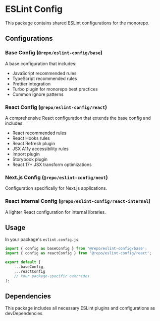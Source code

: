 # ESLint Config

This package contains shared ESLint configurations for the monorepo.

## Configurations

### Base Config (`@repo/eslint-config/base`)

A base configuration that includes:

- JavaScript recommended rules
- TypeScript recommended rules
- Prettier integration
- Turbo plugin for monorepo best practices
- Common ignore patterns

### React Config (`@repo/eslint-config/react`)

A comprehensive React configuration that extends the base config and includes:

- React recommended rules
- React Hooks rules
- React Refresh plugin
- JSX A11y accessibility rules
- Import plugin
- Storybook plugin
- React 17+ JSX transform optimizations

### Next.js Config (`@repo/eslint-config/next`)

Configuration specifically for Next.js applications.

### React Internal Config (`@repo/eslint-config/react-internal`)

A lighter React configuration for internal libraries.

## Usage

In your package's `eslint.config.js`:

```javascript
import { config as baseConfig } from '@repo/eslint-config/base';
import { config as reactConfig } from '@repo/eslint-config/react';

export default [
	...baseConfig,
	...reactConfig
	// Your package-specific overrides
];
```

## Dependencies

This package includes all necessary ESLint plugins and configurations as devDependencies.
